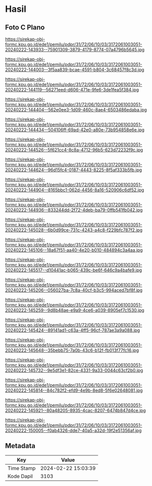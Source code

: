 # Hasil

## Foto C Plano

https://sirekap-obj-formc.kpu.go.id/ede1/pemilu/pdpr/31/72/06/10/03/3172061003051-20240222-143933--75901309-3879-4179-8774-07a4796b5645.jpg

https://sirekap-obj-formc.kpu.go.id/ede1/pemilu/pdpr/31/72/06/10/03/3172061003051-20240222-144003--3f5aa839-bcae-4591-b804-3c68457f8c3d.jpg

https://sirekap-obj-formc.kpu.go.id/ede1/pemilu/pdpr/31/72/06/10/03/3172061003051-20240222-144119--56271eed-d606-471e-9fe6-3de1fea5f384.jpg

https://sirekap-obj-formc.kpu.go.id/ede1/pemilu/pdpr/31/72/06/10/03/3172061003051-20240222-144404--562e0ee3-1d09-460c-8ae4-6503486edaba.jpg

https://sirekap-obj-formc.kpu.go.id/ede1/pemilu/pdpr/31/72/06/10/03/3172061003051-20240222-144434--504106ff-69ad-42e0-a80e-73b954858e6e.jpg

https://sirekap-obj-formc.kpu.go.id/ede1/pemilu/pdpr/31/72/06/10/03/3172061003051-20240222-144526--5f621cc4-8c8a-4712-96b5-623d72232f9c.jpg

https://sirekap-obj-formc.kpu.go.id/ede1/pemilu/pdpr/31/72/06/10/03/3172061003051-20240222-144624--96d15fc4-0187-4443-8225-8f5af333b5fb.jpg

https://sirekap-obj-formc.kpu.go.id/ede1/pemilu/pdpr/31/72/06/10/03/3172061003051-20240222-144904--8165bbc1-062d-4456-8a16-520906c6df52.jpg

https://sirekap-obj-formc.kpu.go.id/ede1/pemilu/pdpr/31/72/06/10/03/3172061003051-20240222-144936--833244dd-2f72-4deb-ba79-0ffb541fb042.jpg

https://sirekap-obj-formc.kpu.go.id/ede1/pemilu/pdpr/31/72/06/10/03/3172061003051-20240222-145028--6b0d99ce-731c-4243-a4c8-f229bfc787f2.jpg

https://sirekap-obj-formc.kpu.go.id/ede1/pemilu/pdpr/31/72/06/10/03/3172061003051-20240222-145106--18a67f51-aa40-4e20-b010-484894c3a4aa.jpg

https://sirekap-obj-formc.kpu.go.id/ede1/pemilu/pdpr/31/72/06/10/03/3172061003051-20240222-145517--d10441ac-b065-439c-be6f-646c9a4bafe9.jpg

https://sirekap-obj-formc.kpu.go.id/ede1/pemilu/pdpr/31/72/06/10/03/3172061003051-20240222-145206--056027ba-7c8a-40cf-b3c5-994aced7bf8f.jpg

https://sirekap-obj-formc.kpu.go.id/ede1/pemilu/pdpr/31/72/06/10/03/3172061003051-20240222-145259--9d8b48ae-e9a9-4ce6-a039-8905ef7c1530.jpg

https://sirekap-obj-formc.kpu.go.id/ede1/pemilu/pdpr/31/72/06/10/03/3172061003051-20240222-145424--89141ad1-c63a-4ff5-96cf-787ae3a9a088.jpg

https://sirekap-obj-formc.kpu.go.id/ede1/pemilu/pdpr/31/72/06/10/03/3172061003051-20240222-145648--35bebb75-7a0b-43c6-b12f-fb013f77fc16.jpg

https://sirekap-obj-formc.kpu.go.id/ede1/pemilu/pdpr/31/72/06/10/03/3172061003051-20240222-145732--9e5df3e1-82ce-4331-9a33-0044c63cf2b0.jpg

https://sirekap-obj-formc.kpu.go.id/ede1/pemilu/pdpr/31/72/06/10/03/3172061003051-20240222-145814--84c782f2-efd9-4e9b-8ed8-5f6e02648081.jpg

https://sirekap-obj-formc.kpu.go.id/ede1/pemilu/pdpr/31/72/06/10/03/3172061003051-20240222-145921--80a48205-8935-4cac-8207-6474b847d4ce.jpg

https://sirekap-obj-formc.kpu.go.id/ede1/pemilu/pdpr/31/72/06/10/03/3172061003051-20240222-150005--f0ab4326-dde7-40a5-a32d-19f2e51356af.jpg


## Metadata

| Key        | Value               |
| ---------- | ------------------- |
| Time Stamp | 2024-02-22 15:03:39 |
| Kode Dapil | 3103                |



